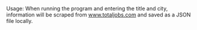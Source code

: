 Usage:
When running the program and entering the title and city, information will be scraped from www.totaljobs.com and saved as a JSON file locally.

